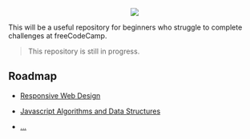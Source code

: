 <p align="center">
    <img src="https://i.postimg.cc/tChfXkp1/1-TKXSm-O-vghw2-G5a-DRcf2-Ww.png" />
</p>

This will be a useful repository for beginners who struggle to complete challenges at freeCodeCamp.

> This repository is still in progress.

## Roadmap

- [Responsive Web Design](https://github.com/Kroixyz/freecodecamp-courses/blob/master/responsive-web-design/README.md)

- [Javascript Algorithms and Data Structures](https://github.com/Kroixyz/freecodecamp-courses/blob/master/js-algorithms-and-data-structures/README.md)

- [...](https://www.google.com)
